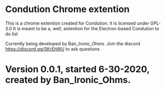 # Condution Chrome extention
This is a chrome extention created for Condution. It is licensed under GPL-3.0
It is meant to be a, well, extention for the Electron-based Condution to do list

Currently being developed by Ban_Ironic_Ohms. Join the discord https://discord.gg/SKrEhWU to ask questions

# Version 0.0.1, started 6-30-2020, created by Ban_Ironic_Ohms.